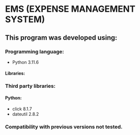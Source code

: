# EMS (EXPENSE MANAGEMENT SYSTEM)

## This program was developed using:

### Programming language:
- Python 3.11.6
#### Libraries:

### Third party libraries:
#### Python:
- click 8.1.7
- dateutil 2.8.2

### Compatibility with previous versions not tested.
